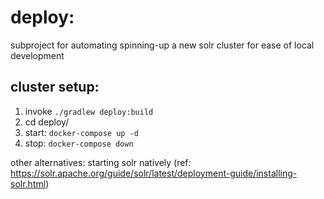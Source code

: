 # deploy:

subproject for automating spinning-up a new solr cluster for ease of local development

## cluster setup:
1. invoke `./gradlew deploy:build`
2. cd deploy/
3. start: `docker-compose up -d`
4. stop: `docker-compose down`

other alternatives:
starting solr natively (ref: https://solr.apache.org/guide/solr/latest/deployment-guide/installing-solr.html)
